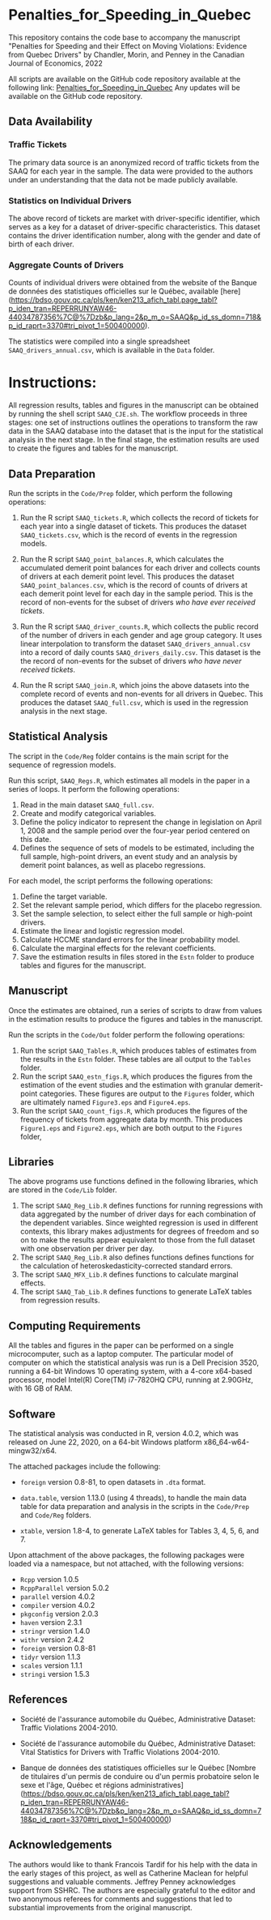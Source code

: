 # Penalties_for_Speeding_in_Quebec

This repository contains the code base to accompany the manuscript 
"Penalties for Speeding and their Effect on Moving Violations: 
Evidence from Quebec Drivers" 
by Chandler, Morin, and Penney in the Canadian Journal of Economics, 2022

All scripts are available on the GitHub code repository 
available at the following link: 
[Penalties_for_Speeding_in_Quebec](https://github.com/LeeMorinUCF/Penalties_for_Speeding_in_Quebec)
Any updates will be available on the GitHub code repository.


## Data Availability

### Traffic Tickets

The primary data source is an anonymized record of traffic tickets from the SAAQ for each year in the sample. 
The data were provided to the authors under an understanding
that the data not be made publicly available. 


### Statistics on Individual Drivers

The above record of tickets are market with
driver-specific identifier, which serves as a key for 
a dataset of driver-specific characteristics.
This dataset contains the driver identification number, 
along with the gender and date of birth of each driver. 

### Aggregate Counts of Drivers

Counts of individual drivers were obtained 
from the website of the Banque de données des statistiques officielles sur le Québec, available 
[here]
(https://bdso.gouv.qc.ca/pls/ken/ken213_afich_tabl.page_tabl?p_iden_tran=REPERRUNYAW46-44034787356%7C@%7Dzb&p_lang=2&p_m_o=SAAQ&p_id_ss_domn=718&p_id_raprt=3370#tri_pivot_1=500400000). 

The statistics were compiled into a single spreadsheet
```SAAQ_drivers_annual.csv```, 
which is available in the ```Data``` folder. 


# Instructions:

All regression results, tables and figures in the manuscript
can be obtained by running the shell script ```SAAQ_CJE.sh```. 
The workflow proceeds in three stages: 
one set of instructions outlines the operations 
to transform the raw data in the 
SAAQ database into the dataset that is the input 
for the statistical analysis
in the next stage. 
In the final stage, the estimation results 
are used to create the figures and tables for the manuscript. 


## Data Preparation

Run the scripts in the ```Code/Prep``` folder, which 
perform the following operations:

1. Run the R script ```SAAQ_tickets.R```, which
	collects the record of tickets for each year into a 
	single dataset of tickets. 
	 This produces the dataset ```SAAQ_tickets.csv```, 
	  which is the record of events in the regression models. 

1. Run the R script ```SAAQ_point_balances.R```, which
  calculates the accumulated demerit point balances
  for each driver and collects counts of drivers at each 
  demerit point level. 
	 This produces the dataset ```SAAQ_point_balances.csv```, 
	  which is the record of counts of drivers at each 
  demerit point level for each day in the sample period.
  This is the record of non-events for the subset of drivers
  *who have ever received tickets*. 

1. Run the R script ```SAAQ_driver_counts.R```, which
  collects the public record of the number of drivers in 
  each gender and age group category. 
  It uses linear interpolation to transform 
  the dataset ```SAAQ_drivers_annual.csv```
  into a record of daily counts ```SAAQ_drivers_daily.csv```. 
	 This dataset is the the record of non-events for the subset 
	 of drivers *who have never received tickets*. 

1. Run the R script ```SAAQ_join.R```, which
  joins the above datasets into the complete record of 
  events and non-events for all drivers in Quebec. 
	 This produces the dataset ```SAAQ_full.csv```, 
	  which is used in the regression analysis in the next stage.



## Statistical Analysis

The script in the ```Code/Reg``` folder contains 
is the main script for 
the sequence of regression models. 

Run this script, ```SAAQ_Regs.R```, which
estimates all models in the paper in a series of loops. 
It perform the following operations:

1.  Read in the main dataset ```SAAQ_full.csv```.
1.  Create and modify categorical variables.
1.  Define the policy indicator
    to represent the change in legislation on April 1, 2008
    and the sample period 
    over the four-year period centered on this date. 
1.  Defines the sequence of sets of models to be estimated, 
    including the full sample, high-point drivers, 
    an event study and an analysis by demerit point balances,
    as well as placebo regressions. 

For each model, the script performs the following operations: 

1.  Define the target variable. 
1.  Set the relevant sample period, 
    which differs for the placebo regression.
1.  Set the sample selection, 
    to select either the full sample or high-point drivers. 
1.  Estimate the linear and logistic regression model. 
1.  Calculate HCCME standard errors 
    for the linear probability model. 
1.  Calculate the marginal effects for the relevant coefficients. 
1.  Save the estimation results in files stored in the
    ```Estn``` folder to produce tables and figures 
    for the manuscript. 



## Manuscript

Once the estimates are obtained, 
run a series of scripts 
to draw from values in the estimation
results to produce the figures and tables in the manuscript. 

Run the scripts in the ```Code/Out``` folder
perform the following operations:

1.  Run the script ```SAAQ_Tables.R```, which
    produces tables of estimates from the results in
    the ```Estn``` folder. 
    These tables are all output to the ```Tables``` folder. 
1.  Run the script ```SAAQ_estn_figs.R```, which
    produces the
    figures from the estimation of the event studies and 
    the estimation with granular demerit-point categories.
    These figures are output to the ```Figures``` folder, 
    which are ultimately named 
    ```Figure3.eps``` and ```Figure4.eps```. 
1.  Run the script ```SAAQ_count_figs.R```, which 
    produces the
    figures of the frequency of tickets
    from aggregate data by month. 
    This produces ```Figure1.eps``` and ```Figure2.eps```,
    which are both output to the ```Figures``` folder, 
    

## Libraries

The above programs use functions defined in the following libraries, which are stored in the ```Code/Lib``` folder. 

1.  The script ```SAAQ_Reg_Lib.R``` defines functions
    for running regressions with data aggregated by the 
    number of driver days for each combination of the 
    dependent variables. 
    Since weighted regression is used in different contexts, 
    this library makes adjustments for degrees of freedom 
    and so on
    to make the results appear equivalent to those 
    from the full dataset with one observation per driver per day. 
1.  The script ```SAAQ_Reg_Lib.R``` also defines functions
    defines functions for the 
    calculation of heteroskedasticity-corrected standard errors.
1.  The script ```SAAQ_MFX_Lib.R``` defines functions
    to calculate marginal effects. 
1.  The script ```SAAQ_Tab_Lib.R``` defines functions
    to generate LaTeX tables from regression results. 


## Computing Requirements

All the tables
and figures in the paper can be performed on a single microcomputer, 
such as a laptop computer.
The particular model of computer 
on which the statistical analysis was run
is a 
Dell Precision 3520,
running a 64-bit Windows 10 operating system, 
with a 4-core x64-based processor,
model Intel(R) Core(TM) i7-7820HQ CPU, 
running at 2.90GHz, 
with 16 GB of RAM.


## Software

The statistical analysis was conducted in R, version 4.0.2,
which was released on June 22, 2020, 
on a 64-bit Windows platform x86_64-w64-mingw32/x64. 

The attached packages include the following:

- ```foreign``` version 0.8-81, to open datasets in ```.dta``` format. 

- ```data.table```, version 1.13.0 (using 4 threads), to handle the main data table for data preparation and analysis 
in the scripts in the ```Code/Prep``` and ```Code/Reg``` folders. 

- ```xtable```, version 1.8-4, to generate LaTeX tables for Tables 3, 4, 5, 6, and 7.

Upon attachment of the above packages, 
the following packages were loaded via a namespace, but not attached,
with the following versions:

- ```Rcpp``` version 1.0.5
- ```RcppParallel``` version 5.0.2
- ```parallel``` version 4.0.2
- ```compiler``` version 4.0.2
- ```pkgconfig``` version 2.0.3
- ```haven``` version 2.3.1
- ```stringr``` version 1.4.0
- ```withr``` version 2.4.2       
- ```foreign``` version 0.8-81    
- ```tidyr``` version 1.1.3       
- ```scales``` version 1.1.1      
- ```stringi``` version 1.5.3    

## References

- Société de l'assurance automobile du Québec, 
  Administrative Dataset: Traffic Violations 2004-2010.

- Société de l'assurance automobile du Québec, 
  Administrative Dataset: Vital Statistics 
  for Drivers with Traffic Violations 2004-2010.

- Banque de données des statistiques officielles sur le Québec
[Nombre de titulaires d'un permis de conduire ou d'un permis probatoire selon le sexe et l'âge, Québec et régions administratives]
(https://bdso.gouv.qc.ca/pls/ken/ken213_afich_tabl.page_tabl?p_iden_tran=REPERRUNYAW46-44034787356%7C@%7Dzb&p_lang=2&p_m_o=SAAQ&p_id_ss_domn=718&p_id_raprt=3370#tri_pivot_1=500400000)


## Acknowledgements

The authors would like to thank Francois Tardif for his help with the data in the early
stages of this project, as well as Catherine Maclean for helpful suggestions and
valuable comments.
Jeffrey Penney acknowledges support from SSHRC. 
The authors are especially grateful to the editor and two anonymous referees 
for comments and suggestions that led to substantial improvements from the original manuscript. 
 
